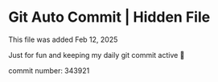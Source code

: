 # Git Auto Commit | Hidden File

This file was added Feb 12, 2025

Just for fun and keeping my daily git commit active 🤪

commit number: 343921
